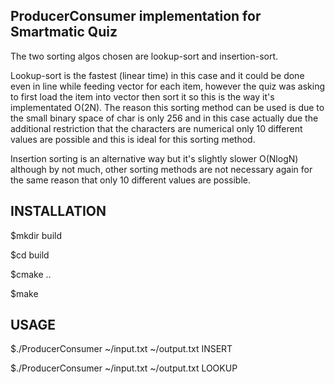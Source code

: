 ## ProducerConsumer implementation for Smartmatic Quiz

The two sorting algos chosen are lookup-sort and insertion-sort.

Lookup-sort is the fastest (linear time) in this case and it could be done even in line while feeding vector<char> for each item,
however the quiz was asking to first load the item into vector then sort it so this is the way it's implementated O(2N). The reason
this sorting method can be used is due to the small binary space of char is only 256 and in this case actually due the additional
restriction that the characters are numerical only 10 different values are possible and this is ideal for this sorting method.

Insertion sorting is an alternative way but it's slightly slower O(NlogN) although by not much, other sorting methods are not necessary
again for the same reason that only 10 different values are possible.


## INSTALLATION

$mkdir build

$cd build

$cmake ..

$make

## USAGE

$./ProducerConsumer ~/input.txt ~/output.txt INSERT

$./ProducerConsumer ~/input.txt ~/output.txt LOOKUP

